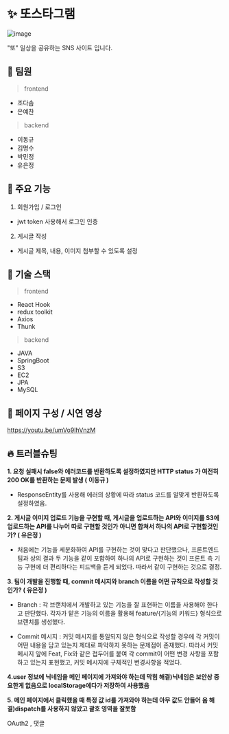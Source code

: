 # ✨ 또스타그램

![image](https://user-images.githubusercontent.com/98137166/185372713-e001551d-9c1c-465d-86e8-f54b7668cff8.png)


"또" 일상을 공유하는 SNS 사이트 입니다.

## 👬 팀원
> frontend
 * 조다솜
 * 은예찬
> backend
 * 이동규
 * 김명수
 * 박민정
 * 유은정
 
## 📄 주요 기능

1. 회원가입 / 로그인
 * jwt token 사용해서 로그인 인증
 
2. 게시글 작성
 * 게시글 제목, 내용, 이미지 첨부할 수 있도록 설정

## 🔧 기술 스택
> frontend
 * React Hook
 * redux toolkit
 * Axios
 * Thunk

> backend
 * JAVA
 * SpringBoot
 * S3
 * EC2
 * JPA
 * MySQL

## 🎨 페이지 구성 / 시연 영상
https://youtu.be/umVo9IhVnzM

## 🔥 트러블슈팅
**1. 요청 실패시 false와 에러코드를 반환하도록 설정하였지만 HTTP status 가 여전히 200 OK를 반환하는 문제 발생 ( 이동규 )**
 * ResponseEntity를 사용해 에러의 상황에 따라 status 코드를 알맞게 반환하도록 설정하였음.


**2. 게시글 이미지 업로드 기능을 구현할 때, 게시글을 업로드하는 API와 이미지를 S3에 업로드하는 API를 나누어 따로 구현할 것인가 아니면 합쳐서 하나의 API로 구현할것인가? ( 유은정 )**
 * 처음에는 기능을 세분화하여 API를 구현하는 것이 맞다고 판단했으나, 프론트엔드 팀과 상의 결과 두 기능을 같이 포함하여 하나의 API로 구현하는 것이 프론트 측 기능 구현에 더 편리하다는 피드백을 듣게 되었다. 따라서 같이 구현하는 것으로 결정.


**3. 팀이 개발을 진행할 때, commit 메시지와 branch 이름을 어떤 규칙으로 작성할 것인가? ( 유은정 )**
 * Branch : 각 브랜치에서 개발하고 있는 기능을 잘 표현하는 이름을 사용해야 한다고 판단했다. 각자가 맡은 기능의 이름을 활용해 feature/{기능의 키워드} 형식으로 브랜치를 생성했다.

 * Commit 메시지 : 커밋 메시지를 통일되지 않은 형식으로 작성할 경우에 각 커밋이 어떤 내용을 담고 있는지 제대로 파악하지 못하는 문제점이 존재했다. 따라서 커밋 메시지 앞에 Feat, Fix와 같은 접두어를 붙여 각 commit이 어떤 변경 사항을 포함하고 있는지 표현했고, 커밋 메시지에 구체적인 변경사항을 적었다.

**4.user 정보에 닉네임을 메인 페이지에 가져와야 하는데 막힘 해결)닉네임은 보안상 중요한게 없음으로 localStorage에다가 저장하여 사용했음**

**5. 메인 페이지에서 클릭했을 때 특정 값 id를 가져와야 하는데 아무 값도 안들어 옴 해결)dispatch를 사용하지 않았고 괄호 영역을 잘못함**

OAuth2 , 댓글
